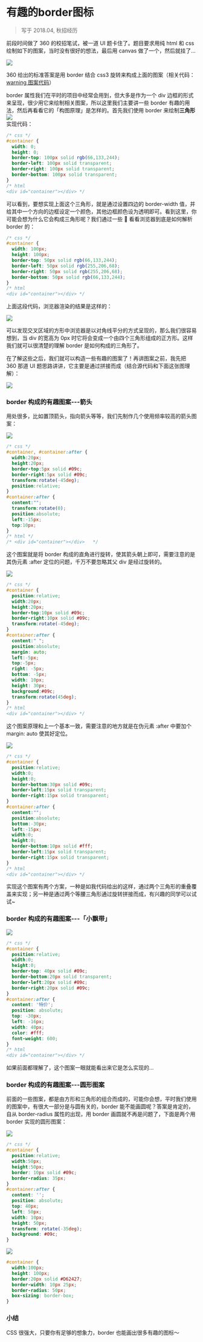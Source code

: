 # 有趣的border图标  
> 写于 2018.04, 秋招经历  

前段时间做了 360 的校招笔试，被一道 UI 题卡住了。题目要求用纯 html 和 css 绘制如下的图案，当时没有很好的想法，最后用 canvas 做了一个，然后就挂了...   

<img src='./imgs/有趣的 border 图标[0].jpg' />    

360 给出的标准答案是用 border 结合 css3 旋转来构成上面的图案（相关代码：[warning 图案代码](https://github.com/YeeJone/Fill-the-pit-do-again-/blob/master/warning.html)）   

border 属性我们在平时的项目中经常会用到，但大多是作为一个 div 边框的形式来呈现，很少用它来绘制相关图案，所以这里我们主要讲一些 border 有趣的用法，然后再看看它的「构图原理」是怎样的。首先我们使用 border 来绘制**三角形**  
<img src='./imgs/有趣的 border 图标[1].jpg' />   
实现代码：  
```css  
/* css */
#container {
  width: 0;
  height: 0;
  border-top: 100px solid rgb(66,133,244);
  border-left: 100px solid transparent;
  border-right: 100px solid transparent;
  border-bottom: 100px solid transparent;
}
/* html
<div id="container"></div> */
```  
可以看到，要想实现上面这个三角形，就是通过设置四边的 border-width 值，并给其中一个方向的边框设定一个颜色，其他边框颜色设为透明即可。看到这里，你可能会想为什么它会构成三角形呢？我们通过一些  🌰  看看浏览器到底是如何解析 border 的：   
```css
/* css */
#container {
  width: 100px;
  height: 100px;
  border-top: 50px solid rgb(66,133,244);
  border-left: 50px solid rgb(255,206,68);
  border-right: 50px solid rgb(255,206,68);
  border-bottom: 50px solid rgb(66,133,244);
}
/* html
<div id="container"></div> */
```  
上面这段代码，浏览器渲染的结果是这样的：   
 
<img src='./imgs/有趣的 border 图标[2].jpg' />   

可以发现交叉区域的方形中浏览器是以对角线平分的方式呈现的，那么我们很容易想到，当 div 的宽高为 0px 时它将会变成一个由四个三角形组成的正方形。这样我们就可以很清楚的理解 border 是如何构成的三角形了。   

在了解这些之后，我们就可以构造一些有趣的图案了！再讲图案之前，我先把 360 那道 UI 题思路讲讲，它主要是通过拼接而成（结合源代码和下面这张图理解）：  

<img src='./imgs/有趣的 border 图标[3].jpg' />   

### border 构成的有趣图案---**箭头**  
用处很多，比如置顶箭头，指向箭头等等，我们先制作几个使用频率较高的箭头图案：  

<img src='./imgs/有趣的 border 图标[4].jpg' />    

```css
/* css */
#container, #container:after {
  width:20px;
  height:20px;
  border-top:5px solid #09c;
  border-right:5px solid #09c;
  transform:rotate(-45deg);
  position:relative;
}
#container:after {
  content:"";
  transform:rotate(0);
  position:absolute;
  left:-15px;
  top:10px;
}
/* html */
/* <div id="container"></div>   */
```  
这个图案就是将 border 构成的直角进行旋转，使其箭头朝上即可，需要注意的是其伪元素 :after 定位的问题，千万不要忽略其父 div 是经过旋转的。    

<img src='./imgs/有趣的 border 图标[5].jpg' />    

```css  
/* css */
#container {
  position:relative;
  width:20px;
  height:20px;
  border-top:10px solid #09c;
  border-right:10px solid #09c;
  transform:rotate(-45deg);
}
#container:after {
  content:" ";
  position:absolute;
  margin: auto;
  left:-5px;
  top:-5px;
  right: -5px;
  bottom: -5px;
  width: 10px;
  height: 30px;
  background:#09c; 
  transform:rotate(45deg);
}
/* html
<div id="container"></div> */
```  
这个图案原理和上一个基本一致，需要注意的地方就是在伪元素 :after 中要加个 margin: auto 使其好定位。    

<img src='./imgs/有趣的 border 图标[6].jpg' />     

```css
/* css */
#container {
  position:relative;
  width:0;
  height:0;
  border-bottom:30px solid #09c;
  border-left:15px solid transparent;
  border-right:15px solid transparent;
}
#container:after {
  content:"";
  position:absolute;
  bottom:-30px;
  left:-15px;
  width:0;
  height:0;
  border-bottom:10px solid #fff;
  border-left:15px solid transparent;
  border-right:15px solid transparent;
}
/* html
<div id="container"></div> */
```  
实现这个图案有两个方案，一种是如我代码给出的这样，通过两个三角形的重叠覆盖来实现；另一种是通过两个等腰三角形通过旋转拼接而成，有兴趣的同学可以试试~   

### border 构成的有趣图案---**「小飘带」**    

<img src='./imgs/有趣的 border 图标[7].png' /> 

```css  
/* css */
#container {
  position:relative;
  width:0;
  height:0;
  border-top: 40px solid #09c;
  border-bottom:20px solid transparent;
  border-left:20px solid #09c;
  border-right:20px solid #09c;
}
#container:after {
  content: '特价';
  position: absolute;
  top: -30px;
  left: -16px;
  width: 40px;
  color: #fff;
  font-weight: 600;
}
/* html
<div id="container"></div> */
```  
如果前面都理解了，这个图案一眼就能看出来它是怎么实现的...   

### border 构成的有趣图案---**圆形图案** 

前面的一些图案，都是由方形和三角形的组合而成的，可能你会想，平时我们使用的图案中，有很大一部分是与圆有关的，border 能不能画圆呢？答案是肯定的，自从 border-radius 属性的出现，用 border 画圆就不再是问题了，下面是两个用 border 实现的圆形图案：  

<img src='./imgs/有趣的 border 图标[8].png' />    

```css  
/* css */
#container {
  position:relative;
  width:50px;
  height:50px;
  border: 10px solid #09c;
  border-radius: 35px;
}
#container:after {
  content: '';
  position: absolute;
  top: 40px;
  left: 50px;
  width: 10px;
  height: 50px;
  transform: rotate(-35deg);
  background: #09c;
}
```  
<img src='./imgs/有趣的 border 图标[9].png' /> 
  
```css
#container {
  width:100px;  
  height: 100px;  
  border:20px solid #D62427;  
  border-width: 10px 25px;     
  border-radius: 50px;  
  box-sizing: border-box;   
}  
```  
### 小结  
CSS 很强大，只要你有足够的想象力，border 也能画出很多有趣的图标～
